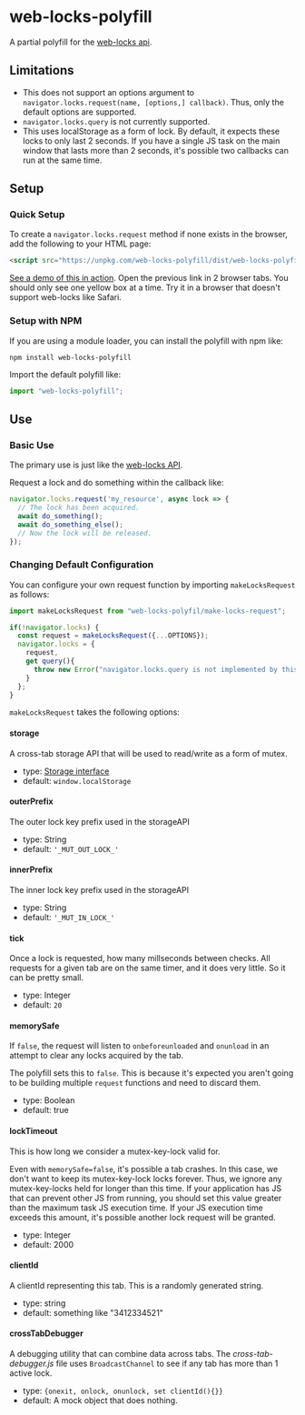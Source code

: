# web-locks-polyfill

A partial polyfill for the [web-locks api](https://developer.mozilla.org/en-US/docs/Web/API/Web_Locks_API).

## Limitations

- This does not support an options argument to `navigator.locks.request(name, [options,] callback)`.
  Thus, only the default options are supported.
- `navigator.locks.query` is not currently supported.
- This uses localStorage as a form of lock. By default, it expects these locks to only
  last 2 seconds.  If you have a single JS task on the main window that lasts more than
  2 seconds, it's possible two callbacks can run at the same time.

## Setup

### Quick Setup

To create a `navigator.locks.request` method if none exists in the browser, add the following to your
HTML page:

```html
<script src="https://unpkg.com/web-locks-polyfill/dist/web-locks-polyfill.js"></script>
```

[See a demo of this in action](https://codepen.io/justinbmeyer/pen/gOwdLYM?editors=0010).  Open the
previous link in 2 browser tabs.  You should only see one yellow box at a time. Try it in a browser
that doesn't support web-locks like Safari.

### Setup with NPM

If you are using a module loader, you can install the polyfill with npm like:

```shell
npm install web-locks-polyfill
```

Import the default polyfill like:

```js
import "web-locks-polyfill";
```

## Use


### Basic Use

The primary use is just like the [web-locks API](https://developer.mozilla.org/en-US/docs/Web/API/Web_Locks_API).

Request a lock and do something within the callback like:

```js
navigator.locks.request('my_resource', async lock => {
  // The lock has been acquired.
  await do_something();
  await do_something_else();
  // Now the lock will be released.
});
```

### Changing Default Configuration

You can configure your own request function by importing `makeLocksRequest` as follows:

```js
import makeLocksRequest from "web-locks-polyfil/make-locks-request";

if(!navigator.locks) {
  const request = makeLocksRequest({...OPTIONS});
  navigator.locks = {
    request,
    get query(){
      throw new Error("navigator.locks.query is not implemented by this polyfill ... yet!")
    }
  };
}
```

`makeLocksRequest` takes the following options:

#### storage

A cross-tab storage API that will be used to read/write as a form of mutex.

- type: [Storage interface](https://developer.mozilla.org/en-US/docs/Web/API/Storage)
- default: `window.localStorage`

#### outerPrefix

The outer lock key prefix used in the storageAPI

- type: String
- default: `'_MUT_OUT_LOCK_'`

#### innerPrefix

The inner lock key prefix used in the storageAPI

- type: String
- default: `'_MUT_IN_LOCK_'`

#### tick

Once a lock is requested, how many millseconds between checks. All requests for a
given tab are on the same timer, and it does very little. So it can be pretty small.

- type: Integer
- default: `20`

#### memorySafe

If `false`, the request will listen to `onbeforeunloaded` and `onunload`
in an attempt to clear any locks acquired by the tab.

The polyfill sets this to `false`. This is because it's expected you aren't going
to be building multiple `request` functions and need to discard them.

- type: Boolean
- default: true

#### lockTimeout

This is how long we consider a mutex-key-lock valid for.

Even with `memorySafe=false`, it's possible a tab crashes.
In this case, we don't want to keep its mutex-key-lock locks forever.
Thus, we ignore any mutex-key-locks held for longer than this time.
If your application has JS that can prevent other JS from running, you should
set this value greater than the maximum task JS execution time.
If your JS execution time exceeds this amount, it's possible
another lock request will be granted.

- type: Integer
- default: 2000

#### clientId

A clientId representing this tab. This is a randomly generated string.

- type: string
- default: something like "3412334521"


#### crossTabDebugger

A debugging utility that can combine data across tabs. The _cross-tab-debugger.js_ file
uses `BroadcastChannel` to see if any tab has more than 1 active lock.

- type: `{onexit, onlock, onunlock, set clientId(){}}`
- default: A mock object that does nothing.
